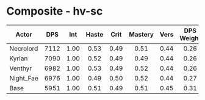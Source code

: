 # Composite - hv-sc
| Actor | DPS | Int | Haste | Crit | Mastery | Vers | DPS Weight |
|---|:---:|:---:|:---:|:---:|:---:|:---:|:---:|
|Necrolord|7112|1.00|0.53|0.49|0.51|0.44|0.26|
|Kyrian|7090|1.00|0.52|0.49|0.49|0.44|0.26|
|Venthyr|6982|1.00|0.53|0.49|0.52|0.44|0.26|
|Night_Fae|6976|1.00|0.49|0.50|0.52|0.44|0.27|
|Base|5951|1.00|0.51|0.49|0.51|0.45|0.31|
